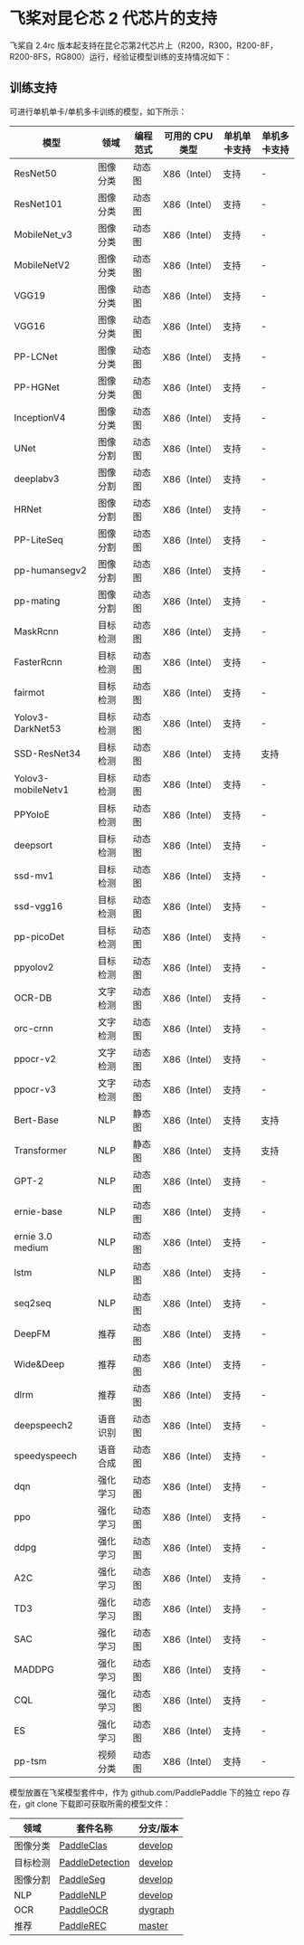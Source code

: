 # 飞桨对昆仑芯 2 代芯片的支持

飞桨自 2.4rc 版本起支持在昆仑芯第2代芯片上（R200，R300，R200-8F，R200-8FS，RG800）运行，经验证模型训练的支持情况如下：

## 训练支持

可进行单机单卡/单机多卡训练的模型，如下所示：

| 模型                 | 领域   | 编程范式 | 可用的 CPU 类型 | 单机单卡支持 | 单机多卡支持 |
| ------------------ | ---- | ---- | ---------- | ------ | ------ |
| ResNet50           | 图像分类 | 动态图  | X86（Intel） | 支持     | -      |
| ResNet101          | 图像分类 | 动态图  | X86（Intel） | 支持     | -      |
| MobileNet_v3       | 图像分类 | 动态图  | X86（Intel） | 支持     | -      |
| MobileNetV2        | 图像分类 | 动态图  | X86（Intel） | 支持     | -      |
| VGG19              | 图像分类 | 动态图  | X86（Intel） | 支持     | -      |
| VGG16              | 图像分类 | 动态图  | X86（Intel） | 支持     | -      |
| PP-LCNet           | 图像分类 | 动态图  | X86（Intel） | 支持     | -      |
| PP-HGNet           | 图像分类 | 动态图  | X86（Intel） | 支持     | -      |
| InceptionV4        | 图像分类 | 动态图  | X86（Intel） | 支持     | -      |
| UNet               | 图像分割 | 动态图  | X86（Intel） | 支持     | -      |
| deeplabv3          | 图像分割 | 动态图  | X86（Intel） | 支持     | -      |
| HRNet              | 图像分割 | 动态图  | X86（Intel） | 支持     | -      |
| PP-LiteSeq         | 图像分割 | 动态图  | X86（Intel） | 支持     | -      |
| pp-humansegv2      | 图像分割 | 动态图  | X86（Intel） | 支持     | -      |
| pp-mating          | 图像分割 | 动态图  | X86（Intel） | 支持     | -      |
| MaskRcnn           | 目标检测 | 动态图  | X86（Intel） | 支持     | -      |
| FasterRcnn         | 目标检测 | 动态图  | X86（Intel） | 支持     | -      |
| fairmot            | 目标检测 | 动态图  | X86（Intel） | 支持     | -      |
| Yolov3-DarkNet53   | 目标检测 | 动态图  | X86（Intel） | 支持     | -      |
| SSD-ResNet34       | 目标检测 | 动态图  | X86（Intel） | 支持     | 支持     |
| Yolov3-mobileNetv1 | 目标检测 | 动态图  | X86（Intel） | 支持     | -      |
| PPYoloE            | 目标检测 | 动态图  | X86（Intel） | 支持     | -      |
| deepsort           | 目标检测 | 动态图  | X86（Intel） | 支持     | -      |
| ssd-mv1            | 目标检测 | 动态图  | X86（Intel） | 支持     | -      |
| ssd-vgg16          | 目标检测 | 动态图  | X86（Intel） | 支持     | -      |
| pp-picoDet         | 目标检测 | 动态图  | X86（Intel） | 支持     | -      |
| ppyolov2           | 目标检测 | 动态图  | X86（Intel） | 支持     | -      |
| OCR-DB             | 文字检测 | 动态图  | X86（Intel） | 支持     | -      |
| orc-crnn           | 文字检测 | 动态图  | X86（Intel） | 支持     | -      |
| ppocr-v2           | 文字检测 | 动态图  | X86（Intel） | 支持     | -      |
| ppocr-v3           | 文字检测 | 动态图  | X86（Intel） | 支持     | -      |
| Bert-Base          | NLP  | 静态图  | X86（Intel） | 支持     | 支持     |
| Transformer        | NLP  | 静态图  | X86（Intel） | 支持     | 支持     |
| GPT-2              | NLP  | 动态图  | X86（Intel） | 支持     | -      |
| ernie-base         | NLP  | 动态图  | X86（Intel） | 支持     | -      |
| ernie 3.0 medium   | NLP  | 动态图  | X86（Intel） | 支持     | -      |
| lstm               | NLP  | 动态图  | X86（Intel） | 支持     | -      |
| seq2seq            | NLP  | 动态图  | X86（Intel） | 支持     | -      |
| DeepFM             | 推荐   | 动态图  | X86（Intel） | 支持     | -      |
| Wide&Deep          | 推荐   | 动态图  | X86（Intel） | 支持     | -      |
| dlrm               | 推荐   | 动态图  | X86（Intel） | 支持     | -      |
| deepspeech2        | 语音识别 | 动态图  | X86（Intel） | 支持     | -      |
| speedyspeech       | 语音合成 | 动态图  | X86（Intel） | 支持     | -      |
| dqn                | 强化学习 | 动态图  | X86（Intel） | 支持     | -      |
| ppo                | 强化学习 | 动态图  | X86（Intel） | 支持     | -      |
| ddpg               | 强化学习 | 动态图  | X86（Intel） | 支持     | -      |
| A2C                | 强化学习 | 动态图  | X86（Intel） | 支持     | -      |
| TD3                | 强化学习 | 动态图  | X86（Intel） | 支持     | -      |
| SAC                | 强化学习 | 动态图  | X86（Intel） | 支持     | -      |
| MADDPG             | 强化学习 | 动态图  | X86（Intel） | 支持     | -      |
| CQL                | 强化学习 | 动态图  | X86（Intel） | 支持     | -      |
| ES                 | 强化学习 | 动态图  | X86（Intel） | 支持     | -      |
| pp-tsm             | 视频分类 | 动态图  | X86（Intel） | 支持     | -      |

模型放置在飞桨模型套件中，作为 github.com/PaddlePaddle 下的独立 repo 存在，git clone 下载即可获取所需的模型文件：

| 领域   | 套件名称                                                               | 分支/版本                                                                   |
| ---- | ------------------------------------------------------------------ | ----------------------------------------------------------------------- |
| 图像分类 | [PaddleClas](https://github.com/PaddlePaddle/PaddleClas)           | [develop](https://github.com/PaddlePaddle/PaddleClas/tree/develop)      |
| 目标检测 | [PaddleDetection](https://github.com/PaddlePaddle/PaddleDetection) | [develop](https://github.com/PaddlePaddle/PaddleDetection/tree/develop) |
| 图像分割 | [PaddleSeg](https://github.com/PaddlePaddle/PaddleSeg)             | [develop](https://github.com/PaddlePaddle/PaddleSeg/tree/develop)       |
| NLP  | [PaddleNLP](https://github.com/PaddlePaddle/PaddleNLP)             | [develop](https://github.com/PaddlePaddle/PaddleNLP/tree/develop)       |
| OCR  | [PaddleOCR](https://github.com/PaddlePaddle/PaddleOCR)             | [dygraph](https://github.com/PaddlePaddle/PaddleOCR/tree/dygraph)       |
| 推荐   | [PaddleREC](https://github.com/PaddlePaddle/PaddleRec)             | [master](https://github.com/PaddlePaddle/PaddleRec/tree/master)         |




